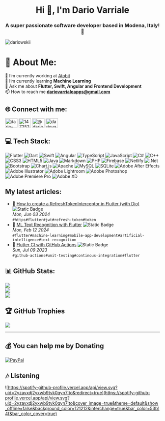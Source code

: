 <h1 align="center">Hi 👋, I'm Dario Varriale</h1>
<h3 align="center">A super passionate software developer based in Modena, Italy! 🚀</h3>

<p align="left"> <img src="https://komarev.com/ghpvc/?username=dariowskii&label=Someone%20is%20watching%20me%20%F0%9F%91%80&color=0e75b6&style=flat" alt="dariowskii" /> </p>

# 💫 About Me:
🔭 I’m currently working at [Atobit](https://www.atobit.it/)<br>🌱 I’m currently learning **Machine Learning**<br>💬 Ask me about **Flutter, Swift, Angular and Frontend Development**<br>📫 How to reach me **dariovarrialeapps@gmail.com**


## 🌐 Connect with me:
<p align="left">
<a href="https://linkedin.com/in/dario-varriale" target="blank"><img align="center" src="https://raw.githubusercontent.com/rahuldkjain/github-profile-readme-generator/master/src/images/icons/Social/linked-in-alt.svg" alt="dario-varriale" height="30" width="40" /></a>
<a href="https://stackoverflow.com/users/14725239" target="blank"><img align="center" src="https://raw.githubusercontent.com/rahuldkjain/github-profile-readme-generator/master/src/images/icons/Social/stack-overflow.svg" alt="14725239" height="30" width="40" /></a>
<a href="https://medium.com/@dariovarrialeapps" target="blank"><img align="center" src="https://raw.githubusercontent.com/rahuldkjain/github-profile-readme-generator/master/src/images/icons/Social/medium.svg" alt="@dariovarrialeapps" height="30" width="40" /></a>
<a href="https://www.hackerrank.com/dariovarriale" target="blank"><img align="center" src="https://raw.githubusercontent.com/rahuldkjain/github-profile-readme-generator/master/src/images/icons/Social/hackerrank.svg" alt="dariovarriale" height="30" width="40" /></a>
</p>

## 💻 Tech Stack:
![Flutter](https://img.shields.io/badge/Flutter-%2302569B.svg?style=flat&logo=Flutter&logoColor=white) ![Dart](https://img.shields.io/badge/dart-%230175C2.svg?style=flat&logo=dart&logoColor=white) ![Swift](https://img.shields.io/badge/swift-F54A2A?style=flat&logo=swift&logoColor=white) ![Angular](https://img.shields.io/badge/angular-%23DD0031.svg?style=flat&logo=angular&logoColor=white) ![TypeScript](https://img.shields.io/badge/typescript-%23007ACC.svg?style=flat&logo=typescript&logoColor=white) ![JavaScript](https://img.shields.io/badge/javascript-%23323330.svg?style=flat&logo=javascript&logoColor=%23F7DF1E) ![C#](https://img.shields.io/badge/c%23-%23239120.svg?style=flat&logo=c-sharp&logoColor=white) ![C++](https://img.shields.io/badge/c++-%2300599C.svg?style=flat&logo=c%2B%2B&logoColor=white) ![CSS3](https://img.shields.io/badge/css3-%231572B6.svg?style=flat&logo=css3&logoColor=white)  ![HTML5](https://img.shields.io/badge/html5-%23E34F26.svg?style=flat&logo=html5&logoColor=white) ![Java](https://img.shields.io/badge/java-%23ED8B00.svg?style=flat&logo=java&logoColor=white) ![Markdown](https://img.shields.io/badge/markdown-%23000000.svg?style=flat&logo=markdown&logoColor=white) ![PHP](https://img.shields.io/badge/php-%23777BB4.svg?style=flat&logo=php&logoColor=white) ![Firebase](https://img.shields.io/badge/firebase-%23039BE5.svg?style=flat&logo=firebase) ![Netlify](https://img.shields.io/badge/netlify-%23000000.svg?style=flat&logo=netlify&logoColor=#00C7B7) ![.Net](https://img.shields.io/badge/.NET-5C2D91?style=flat&logo=.net&logoColor=white) ![Bootstrap](https://img.shields.io/badge/bootstrap-%23563D7C.svg?style=flat&logo=bootstrap&logoColor=white) ![Chart.js](https://img.shields.io/badge/chart.js-F5788D.svg?style=flat&logo=chart.js&logoColor=white) ![Apache](https://img.shields.io/badge/apache-%23D42029.svg?style=flat&logo=apache&logoColor=white) ![MySQL](https://img.shields.io/badge/mysql-%2300f.svg?style=flat&logo=mysql&logoColor=white) ![SQLite](https://img.shields.io/badge/sqlite-%2307405e.svg?style=flat&logo=sqlite&logoColor=white) ![Adobe After Effects](https://img.shields.io/badge/Adobe%20After%20Effects-9999FF.svg?style=flat&logo=Adobe%20After%20Effects&logoColor=white) ![Adobe Illustrator](https://img.shields.io/badge/adobeillustrator-%23FF9A00.svg?style=flat&logo=adobeillustrator&logoColor=white) ![Adobe Lightroom](https://img.shields.io/badge/Adobe%20Lightroom-31A8FF.svg?style=flat&logo=Adobe%20Lightroom&logoColor=white) ![Adobe Photoshop](https://img.shields.io/badge/adobephotoshop-%2331A8FF.svg?style=flat&logo=adobephotoshop&logoColor=white) ![Adobe Premiere Pro](https://img.shields.io/badge/Adobe%20Premiere%20Pro-9999FF.svg?style=flat&logo=Adobe%20Premiere%20Pro&logoColor=white) ![Adobe XD](https://img.shields.io/badge/Adobe%20XD-470137?style=flat&logo=Adobe%20XD&logoColor=#FF61F6)

## My latest articles:

<!-- BLOG-POST-LIST:START -->
 - 🌮 [How to create a RefreshTokenInterceptor in Flutter &lpar;with Dio&rpar;](https://medium.com/@dariovarrialeapps/how-to-create-a-refresh-token-interceptor-in-flutter-with-dio-64a3ab0be6fa?source=rss-cb3031674bc4------2) ![Static Badge](https://img.shields.io/badge/Medium-post?logo=medium&logoColor=%23fff&color=%23000) <br/> <i>Mon, Jun 03 2024</i> <br/> <code>#https</code><code>#flutter</code><code>#jwt</code><code>#refresh-token</code><code>#token</code> <br/>
 - 💯 [ML Text Recognition with Flutter](https://medium.com/@dariovarrialeapps/ml-text-recognition-with-flutter-90894e4829cf?source=rss-cb3031674bc4------2) ![Static Badge](https://img.shields.io/badge/Medium-post?logo=medium&logoColor=%23fff&color=%23000) <br/> <i>Mon, Feb 12 2024</i> <br/> <code>#flutter</code><code>#machine-learning</code><code>#mobile-app-development</code><code>#artificial-intelligence</code><code>#text-recognition</code> <br/>
 - 🚀 [Flutter CI with GitHub Actions](https://medium.com/@dariovarrialeapps/flutter-ci-with-github-actions-8216944aa8d3?source=rss-cb3031674bc4------2) ![Static Badge](https://img.shields.io/badge/Medium-post?logo=medium&logoColor=%23fff&color=%23000) <br/> <i>Sun, Jul 09 2023</i> <br/> <code>#github-actions</code><code>#unit-testing</code><code>#continous-integration</code><code>#flutter</code> <br/><!-- BLOG-POST-LIST:END -->

## 📊 GitHub Stats:
![](https://github-readme-stats.vercel.app/api/top-langs/?username=dariowskii&theme=dracula&hide_border=true&cache_seconds=60&include_all_commits=true&count_private=true&layout=compact)<br/>
![](https://github-readme-stats.vercel.app/api?username=dariowskii&theme=dracula&hide_border=true&cache_seconds=60&include_all_commits=true&count_private=false)<br/>
![](https://github-readme-streak-stats.herokuapp.com/?user=dariowskii&theme=dracula&cache_seconds=60&hide_border=true)

## 🏆 GitHub Trophies
![](https://github-profile-trophy.vercel.app/?username=dariowskii&theme=dracula&no-frame=true&no-bg=false&margin-w=4)

---
## 💰 You can help me by Donating
[![PayPal](https://img.shields.io/badge/PayPal-00457C?style=for-the-badge&logo=paypal&logoColor=white)](https://paypal.me/dariovarriale) 

## 🎶 Listening

![https://spotify-github-profile.vercel.app/api/view.svg?uid=2yzavxdj2yxwb9tvk0qyn7lto&redirect=true](https://spotify-github-profile.vercel.app/api/view.svg?uid=2yzavxdj2yxwb9tvk0qyn7lto&cover_image=true&theme=default&show_offline=false&background_color=121212&interchange=true&bar_color=53b14f&bar_color_cover=true)
